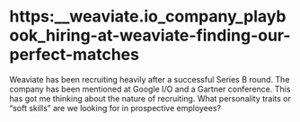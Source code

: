 # https:\_\_weaviate.io_company_playbook_hiring-at-weaviate-finding-our-perfect-matches

Weaviate has been recruiting heavily after a successful Series B round. The company has been mentioned at Google I/O and a Gartner conference. This has got me thinking about the nature of recruiting. What personality traits or “soft skills” are we looking for in prospective employees?
